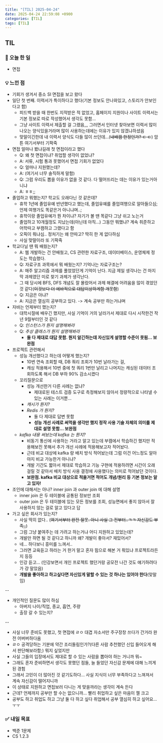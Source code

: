 ```yaml
---
title: "[TIL] 2025-04-24"
date: 2025-04-24 22:59:08 +0900
categories: [TIL]
tags: [TIL]
---
```

## TIL
### 📌 오늘 한 일
- 면접

### 💡 느낀 점
- 기회가 생겨서 중소 SI 면접을 보고 왔다
- 일단 첫 번째. 이력서가 특이하다고 했다(기본 정보도 안나와있고, 스토리가 안보인다고 함)
  - 피드백 받을 때 한번도 지적받은 적 없었고, 홈페이지 지원이나 사이트 이력서는 기본 정보로 따로 작성했어서 생각도 못함...
  - 그냥 사이트 이력서 제출할 걸 그랬음,,, 그러면서 인터넷 찾아보면 이력서 많이 나오는 양식있을거라며 많이 사용하는데에는 이유가 있지 않겠냐하셨음
  - 맞말이긴한데 내 이력서 양식도 다들 많이 쓰던데...(~~내배캠 한정인가? ㄷ ㄷ~~) 암튼 여기서부터 기팍죽
- 면접 얼마나 봤냐길래 첫 면접이라고 했다
  - Q: 왜 첫 면접이냐? 취업할 생각이 없었냐?
  - A: 서류, 시험 통과 못했어서 면접 기회가 없었다
  - Q: 얼마나 지원했는데?
  - A: (여기서 너무 솔직하게 말함)
  - Q: 그럼 우리도 뽑을 이유가 없을 것 같다. 다 떨어뜨리는 데는 이유가 있는거아니냐
  - A: ㅎㅎ;;
- 졸업하고 뭐했는지? 학교도 오래다닌 것 같은데?
  - 휴학 1년에 졸업유예 반년했다고 했는데, 졸업유예를 졸업여행으로 알아들으심; 언제 여행가도 똑같은거 아니냐며..;
  - 휴학이랑 졸업유예가 뭔 차이냐? 자기가 볼 땐 똑같다 그냥 쉬고 노는거
  - 졸업하고 10개월정도 지났는데(아닌데 아직...) 그동안 뭐했냐? 계속 취준하고 어학따고 부캠하고 그랬다고 함
  - 오픽이 뭐냐심.. 정처기는 왜 안따고? 딱히 한 게 없다하심
  - 사실 맞말이라 또 기팍죽
- 학교다닐 땐 뭐 배웠는지?
  - A: 웹 개발하는 건 안배웠고, CS 관련한 자료구조, 데이터베이스, 운영체제 정도는 학습했다.
  - Q: 자료구조 과목에서 뭐 배웠는지? 기억나는 자료구조는?
  - A: 매주 알고리즘 과제를 풀었었던게 기억이 난다. 지금 제일 생각나는 건 마지막 과제였던 미로 찾기 과제가 생각난다.
  - 그 때 당시에 BFS, DFS 개념도 잘 몰랐어서 과제 해결에 어려움을 많이 겪었던 것 같다(~~이것보다 더 에바적으로 대답이상하게함 개못함~~)
  - Q: 지금은 아냐?
  - A: 지금은 열심히 공부하고 있다. -> 계속 공부만 하는거냐며
- 자바는 언제부터 했는지?
  - 대학시절에 배우긴 했지만, 사실 기억이 거의 날라가서 제대로 다시 시작한건 작년 9월부터인 것 같다
  - Q: _인스턴스가 뭔지 설명해봐라_
  - Q: _추상 클래스가 뭔지 설명해봐라_
    - **둘 다 제대로 대답 못함. 뭔지 알긴하는데 자신있게 설명할 수준이 못됨... 보완점**
- 프로젝트 관련해서
  - 성능 개선했다고 하는데 어떻게 했는지?
    - 10번 연속 조회할 때, DB 쿼리 조회가 10번 날라가는 걸,
    - 캐싱 적용해서 10번 중에 첫 쿼리 1번만 날리고 나머지는 캐싱된 데이터 조회하도록 해서 DB 부하 90% 감소시켰다
  - 꼬리질문으로
    - 성능 개선한거 다른 사례는 없냐?
      - 제대로된 테스트 검증 도구로 측정해보지 않아서 정량적으로 나타낼 수 있는 사례는 이거뿐...
    - _캐시가 뭔지?_
    - _Redis 가 뭔지?_
      - 둘 다 제대로 답변 못함
      - **성능 개선 사례로 써먹을 생각만 했지 정작 사용 기술 자체의 의미를 제대로 설명 못함... 보완점**
  - _kafka 내용 써놨는데 kafka 는 뭔지?_
    - 비동기 통신에 사용하는 거라고 알고 있는데 부캠에서 학습하긴 했지만 적용해보진 못해서 추가 개선 사례에 적용해보고자 적어놨다.
    - 근데 비교 대상에 kafka 랑 배치 방식 적어놨는데 그럼 이건 어느정도 알아야지 비교 가능한거 아니냐?
    - 개발 기간도 짧아서 제대로 학습하고 기능 구현에 적용하려면 시간이 오래걸릴 것 같아서 배치 방식 사용 결정에 사용했다는 의미로 적어놨던 것이다.
    - **보완점. kafka 비교 대상으로 적을거면 적어도 개념/원리 등 기본 정보는 알고 있자!**
- 조인에 대해서는 아나? inner join 과 outer join 에 대해 설명
  - inner join 은 두 테이블에 공통된 정보만 조회
  - outer join 은 두 테이블에 있는 모든 정보를 조회, 성능면에서 좋지 않아서 잘 사용하지 않는 걸로 알고 있다고 답
- 가고 싶은 회사가 있는지?
  - 사실 딱히 없다.. (~~여기서부터 완전 잘못. 아니 사실 그 전부터..ㅋㅋ 자신감도 부족,,~~)
  - 그럼 그냥 붙여주는 데 가려고 하는거냐 어디 지원하고 있었는데?
  - 개발만 하면 될 것 같다고 하니까 왜? 개발이 좋아서? 재밌어서?
  - 네... 하다보니 흥미를 느껴서..
  - 그러면 교육듣고 하라는 거 한거 말고 혼자 힘으로 해본 거 뭐있냐 프로젝트라든지 등등
  - 인강 듣고... (인강보면서 개인 프로젝트 했던거랑 공모전 나간 것도 얘기하려다가 걍 말았음)
  - **개발을 좋아하고 하고싶다면 자신있게 말할 수 있는 것 하나는 있어야 한다**(맞말임)

--   
   
   
- 개인적인 질문도 많이 하심
  - 아버지 나이/직업, 종교, 흡연, 주량
  - 출장 갈 수 있는지?

--   
   
- 사실 너무 준비도 못했고, 첫 면접에 ㄹㅇ 대겹 자소서만 주구장창 쓰다가 간거라 완전 어버버하다옴
- ㄹㅇ 공격당하는 기분에 약간 조리돌림인가?(다른 사람 추천했던 신입 들어오게 해서 판단해보라함;) 뭐지 싶었지만
- 사실 그들의 입장에서도 제대로 할 수 있는 사람을 뽑아야 하는 거니까 뭐~
- 그래도 혼자 준비하면서 생각도 못했던 점들, 늘 들었던 자신감 문제에 대해 느끼게 된 경험
- 그래서 고민이 더 많아진 것 같기도하다... 사실 지식이 너무 부족하다고 느껴져서 계속 자신감이 떨어지니까
- 이 상태로 지원하고 면접보러 다니는 게 맞을까라는 생각이 계속 든다
- 근데? 언제까지 공부만 할 수는 없으니까... 빨리 취업하고 싶은 마음이 젤 크고
- 공부도 하고 취업도 하고 그냥 둘 다 하고 싶다 취업해서 공부 열심히 하고 싶어요...ㅜㅜ
   
### ✅ 내일 목표
- 백준 1문제
- CS 1.2.3
